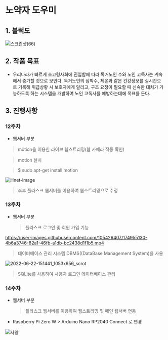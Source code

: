 # 노약자 도우미


## **1. 블럭도**

![스크린샷(66)](https://user-images.githubusercontent.com/105420733/170254203-b201b56a-5249-462b-9ef7-e47de8cbcc74.png)


## **2. 작품 목표**

- 우리나라가 빠르게 초고령사회에 진입함에 따라 독거노인 수와 노인 고독사는 계속해서 증가할 것으로 보인다. 독거노인의 심박수, 체온과 같은 건강정보를 실시간으로 기록해 위급상황 시 보호자에게 알리고, 구조 요청이 필요할 때 신속한 대처가 가능하도록 하는 시스템을 개발하여 노인 고독사를 예방하는데에 목표를 둔다. 


## **3. 진행사항**

### 12주차

* 웹서버 부분
 >motion을 이용한 라이브 웹스트리밍(웹 카메라 작동 확인)
 
 >motion 설치
 
 > $ sudo apt-get install motion

![Hnet-image](https://user-images.githubusercontent.com/105420733/170521420-48f7b16f-75a5-469e-91fe-d81626b120f0.gif)
 >추후 플라스크 웹서버를 이용하여 웹스트리밍으로 수정
  
### 13주차
  
* 웹서버 부분
  >플라스크 로그인 및 회원 가입 기능
  

https://user-images.githubusercontent.com/105426407/174955130-4b6a3746-82a1-46fb-a1db-bc2438d1f1b5.mp4

  >데이터베이스 관리 시스템 DBMS((DataBase Management System)을 사용
  
 
  ![2022-06-22-151441_1053x656_scrot](https://user-images.githubusercontent.com/105426407/174958696-fabcdb79-540a-43ea-b400-67c7aa9ad43e.png)
   
  >SQLite를 사용하여 사용자 로그인 데이터베이스 관리
  
 ### 14주차
 
* 웹서버 부분
  > 플라스크 웹서버를 이용하여 웹스트리밍 및 메인 웹서버 연동

* Raspberry Pi Zero W > Arduino Nano RP2040 Connect 로 변경

![사양](https://user-images.githubusercontent.com/105420733/170625585-af5e94cb-bba4-4fac-a0e9-2befb2a7de36.png)
